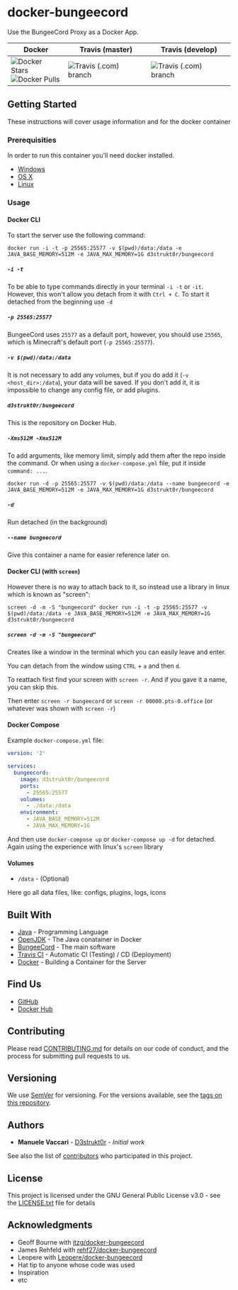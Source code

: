 # docker-bungeecord

Use the BungeeCord Proxy as a Docker App.

Docker | Travis (master) | Travis (develop)
--- | --- | ---
![Docker Stars](https://img.shields.io/docker/stars/d3strukt0r/bungeecord.svg)<br />![Docker Pulls](https://img.shields.io/docker/pulls/d3strukt0r/bungeecord.svg) | ![Travis (.com) branch](https://img.shields.io/travis/com/D3strukt0r/docker-bungeecord/master) | ![Travis (.com) branch](https://img.shields.io/travis/com/D3strukt0r/docker-bungeecord/develop)

## Getting Started

These instructions will cover usage information and for the docker container

### Prerequisities

In order to run this container you'll need docker installed.

* [Windows](https://docs.docker.com/windows/started)
* [OS X](https://docs.docker.com/mac/started/)
* [Linux](https://docs.docker.com/linux/started/)

### Usage

#### Docker CLI

To start the server use the following command:
```shell script
docker run -i -t -p 25565:25577 -v $(pwd)/data:/data -e JAVA_BASE_MEMORY=512M -e JAVA_MAX_MEMORY=1G d3strukt0r/bungeecord
```

##### `-i -t`
To be able to type commands directly in your terminal `-i -t` or `-it`. However, this won't allow you detach from it with `Ctrl + C`. To start it detached from the beginning use `-d`

##### `-p 25565:25577`
BungeeCord uses `25577` as a default port, however, you should use `25565`, which is Minecraft's default port (`-p 25565:25577`).

##### `-v $(pwd)/data:/data`
It is not necessary to add any volumes, but if you do add it (`-v <host_dir>:/data`), your data will be saved. If you don't add it, it is impossible to change any config file, or add plugins.

##### `d3strukt0r/bungeecord`
This is the repository on Docker Hub.

##### `-Xms512M -Xmx512M`
To add arguments, like memory limit, simply add them after the repo inside the command. Or when using a `docker-compose.yml` file, put it inside `command: ...`.

```shell script
docker run -d -p 25565:25577 -v $(pwd)/data:/data --name bungeecord -e JAVA_BASE_MEMORY=512M -e JAVA_MAX_MEMORY=1G d3strukt0r/bungeecord
```

##### `-d`
Run detached (in the background)

##### `--name bungeecord`
Give this container a name for easier reference later on.

#### Docker CLI (with `screen`)

However there is no way to attach back to it, so instead use a library in linux which is known as "screen":

```shell script
screen -d -m -S "bungeecord" docker run -i -t -p 25565:25577 -v $(pwd)/data:/data -e JAVA_BASE_MEMORY=512M -e JAVA_MAX_MEMORY=1G d3strukt0r/bungeecord
```

##### `screen -d -m -S "bungeecord"`
Creates like a window in the terminal which you can easily leave and enter.

You can detach from the window using `CTRL` + `a` and then `d`.

To reattach first find your screen with `screen -r`. And if you gave it a name, you can skip this.

Then enter `screen -r bungeecord` or `screen -r 00000.pts-0.office` (or whatever was shown with `screen -r`)

#### Docker Compose

Example `docker-compose.yml` file:
```yml
version: '2'

services:
  bungeecord:
    image: d3strukt0r/bungeecord
    ports:
      - 25565:25577
    volumes:
      - ./data:/data
    environment:
      - JAVA_BASE_MEMORY=512M
      - JAVA_MAX_MEMORY=1G
```

And then use `docker-compose up` or `docker-compose up -d` for detached. Again using the experience with linux's `screen` library

#### Volumes

* `/data` - (Optional)

Here go all data files, like: configs, plugins, logs, icons

## Built With

* [Java](https://www.java.com/de/) - Programming Language
* [OpenJDK](https://hub.docker.com/_/openjdk) - The Java conatainer in Docker
* [BungeeCord](https://ci.md-5.net/job/BungeeCord/) - The main software
* [Travis CI](https://travis-ci.com/) - Automatic CI (Testing) / CD (Deployment)
* [Docker](https://www.docker.com/) - Building a Container for the Server

## Find Us

* [GitHub](https://github.com/D3strukt0r/docker-bungeecord)
* [Docker Hub](https://hub.docker.com/r/d3strukt0r/bungeecord)

## Contributing

Please read [CONTRIBUTING.md](CONTRIBUTING.md) for details on our code of conduct, and the process for submitting pull requests to us.

## Versioning

We use [SemVer](http://semver.org/) for versioning. For the versions available, see the
[tags on this repository](https://github.com/D3strukt0r/docker-bungeecord/tags).

## Authors

* **Manuele Vaccari** - [D3strukt0r](https://github.com/D3strukt0r) - *Initial work*

See also the list of [contributors](https://github.com/D3strukt0r/docker-bungeecord/contributors) who
participated in this project.

## License

This project is licensed under the GNU General Public License v3.0 - see the [LICENSE.txt](LICENSE.txt) file for details

## Acknowledgments

* Geoff Bourne with [itzg/docker-bungeecord](https://github.com/itzg/docker-bungeecord)
* James Rehfeld with [rehf27/docker-bungeecord](https://github.com/rehf27/docker-bungeecord)
* Leopere with [Leopere/docker-bungeecord](https://github.com/Leopere/docker-bungeecord)
* Hat tip to anyone whose code was used
* Inspiration
* etc
